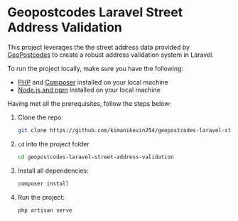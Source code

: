 # Geopostcodes Laravel Street Address Validation

This project leverages the the street address data provided by [GeoPostcodes](https://www.geopostcodes.com) to create a robust address validation system in Laravel.

To run the project locally, make sure you have the following:

-   [PHP](https://www.php.net/downloads.php) and [Composer](https://getcomposer.org/) installed on your local machine
-   [Node.js and npm](https://nodejs.org/) installed on your local machine

Having met all the prerequisites, follow the steps below:

1. Clone the repo:

    ```bash
    git clone https://github.com/kimanikevin254/geopostcodes-laravel-street-address-validation.git
    ```

2. `cd` into the project folder

    ```bash
    cd geopostcodes-laravel-street-address-validation
    ```

3. Install all dependencies:

    ```bash
    composer install
    ```

4. Run the project:

    ```bash
    php artisan serve
    ```

